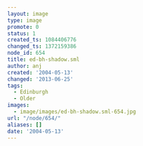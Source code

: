 ```yaml
---
layout: image
type: image
promote: 0
status: 1
created_ts: 1084406776
changed_ts: 1372159386
node_id: 654
title: ed-bh-shadow.sml
author: anj
created: '2004-05-13'
changed: '2013-06-25'
tags:
  - Edinburgh
  - Older
images:
  - image/images/ed-bh-shadow.sml-654.jpg
url: "/node/654/"
aliases: []
date: '2004-05-13'
---
```



